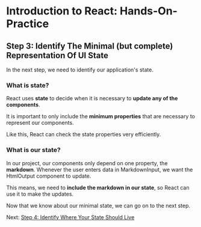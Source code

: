 # Introduction to React: Hands-On-Practice

## Step 3: Identify The Minimal (but complete) Representation Of UI State

In the next step, we need to identify our application's state.

### What is state?

React uses **state** to decide when it is necessary to **update any of the components**.

It is important to only include the **minimum properties** that are necessary to represent our components.

Like this, React can check the state properties very efficiently.

### What is our state?

In our project, our components only depend on one property, the **markdown**. Whenever the user enters data in MarkdownInput, we want the HtmlOutput component to update.

This means, we need to **include the markdown in our state**, so React can use it to make the updates.

Now that we know about our minimal state, we can go on to the next step.

Next: [Step 4: Identify Where Your State Should Live](tutorial-step4.md)